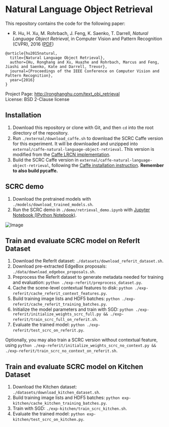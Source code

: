 # Natural Language Object Retrieval
This repository contains the code for the following paper:

* R. Hu, H. Xu, M. Rohrbach, J. Feng, K. Saenko, T. Darrell, *Natural Language Object Retrieval*, in Computer Vision and Pattern Recognition (CVPR), 2016 ([PDF](http://arxiv.org/pdf/1511.04164))
```
@article{hu2015natural,
  title={Natural Language Object Retrieval},
  author={Hu, Ronghang and Xu, Huazhe and Rohrbach, Marcus and Feng, Jiashi and Saenko, Kate and Darrell, Trevor},
  journal={Proceedings of the IEEE Conference on Computer Vision and Pattern Recognition},
  year={2016}
}
```

Project Page: http://ronghanghu.com/text_obj_retrieval  
License: BSD 2-Clause license

## Installation
1. Download this repository or clone with Git, and then `cd` into the root directory of the repository.
2. Run `./external/download_caffe.sh` to download the SCRC Caffe version for this experiment. It will be downloaded and unzipped into `external/caffe-natural-language-object-retrieval`. This version is modified from the [Caffe LRCN implementation](http://jeffdonahue.com/lrcn/).
3. Build the SCRC Caffe version in `external/caffe-natural-language-object-retrieval`, following the [Caffe installation instruction](http://caffe.berkeleyvision.org/installation.html). **Remember to also build pycaffe.**

## SCRC demo
1. Download the pretrained models with `./models/download_trained_models.sh`.  
2. Run the SCRC demo in `./demo/retrieval_demo.ipynb` with [Jupyter Notebook (IPython Notebook)](http://ipython.org/notebook.html).

![Image](http://www.eecs.berkeley.edu/~ronghang/projects/cvpr16_text_obj_retrieval/scrc_demo.jpg)

## Train and evaluate SCRC model on ReferIt Dataset
1. Download the ReferIt dataset: `./datasets/download_referit_dataset.sh`.
2. Download pre-extracted EdgeBox proposals: `./data/download_edgebox_proposals.sh`.
3. Preprocess the ReferIt dataset to generate metadata needed for training and evaluation: `python ./exp-referit/preprocess_dataset.py`.
4. Cache the scene-level contextual features to disk: `python ./exp-referit/cache_referit_context_features.py`.
5. Build training image lists and HDF5 batches: `python ./exp-referit/cache_referit_training_batches.py`.
6. Initialize the model parameters and train with SGD: `python ./exp-referit/initialize_weights_scrc_full.py && ./exp-referit/train_scrc_full_on_referit.sh`.
7. Evaluate the trained model: `python ./exp-referit/test_scrc_on_referit.py`.

Optionally, you may also train a SCRC version without contextual feature, using `python ./exp-referit/initialize_weights_scrc_no_context.py && ./exp-referit/train_scrc_no_context_on_referit.sh`.

## Train and evaluate SCRC model on Kitchen Dataset
1. Download the Kitchen dataset: `./datasets/download_kitchen_dataset.sh`.
2. Build training image lists and HDF5 batches: `python exp-kitchen/cache_kitchen_training_batches.py`.
3. Train with SGD: `./exp-kitchen/train_scrc_kitchen.sh`.
4. Evaluate the trained model: `python exp-kitchen/test_scrc_on_kitchen.py`.
